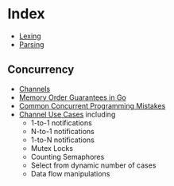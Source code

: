 # Index

- [Lexing](lexmachine)
- [Parsing](lexmachine)

## Concurrency

- [Channels](https://go101.org/article/channel.html)
- [Memory Order Guarantees in Go](https://go101.org/article/memory-model.html)
- [Common Concurrent Programming Mistakes](https://go101.org/article/concurrent-common-mistakes.html)
- [Channel Use Cases](https://go101.org/article/channel-use-cases.html) including
  - 1-to-1 notifications
  - N-to-1 notifications
  - 1-to-N notifications
  - Mutex Locks
  - Counting Semaphores
  - Select from dynamic number of cases
  - Data flow manipulations

